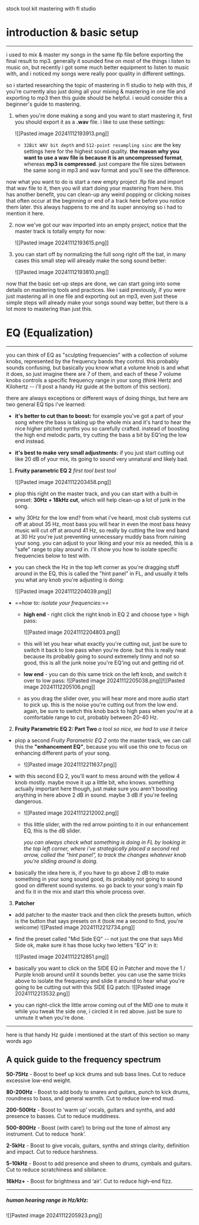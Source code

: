 stock tool kit mastering with fl studio

# introduction & basic setup
---
i used to mix & master my songs in the same flp file before exporting the final result to mp3. generally it sounded fine on most of the things i listen to music on, but recently i got some much better equipment to listen to music with, and i noticed my songs were really poor quality in different settings. 

so i started researching the topic of mastering in fl studio to help with this, if you're currently also just doing all your mixing & mastering in one file and exporting to mp3 then this guide should be helpful. i would consider this a beginner's guide to mastering. 


1) when you're done making a song and you want to start mastering it, first you should export it  as a **.wav** file. i like to use these settings:

	![[Pasted image 20241112193913.png]]
	
	* `32Bit WAV bit depth` and `512-point resampling sinc` are the key settings here for the highest sound quality. **the reason why you want to use a wav file is because it is an uncompressed format**, whereas **mp3 is compressed**. just compare the file sizes between the same song in mp3 and wav format and you'll see the difference.

now what you want to do is start a new empty project .flp file and import that wav file to it, then you will start doing your mastering from here. this has another benefit, you can clean-up any weird popping or clicking noises that often occur at the beginning or end of a track here before you notice them later. this always happens to me and its super annoying so i had to mention it here.

2) now we've got our wav imported into an empty project, notice that the master track is totally empty for now:
   
	![[Pasted image 20241112193615.png]]

3) you can start off by normalizing the full song right off the bat, in many cases this small step will already make the song sound better:
 
	![[Pasted image 20241112193810.png]]

now that the basic set-up steps are done, we can start going into some details on mastering tools and practices. like i said previously, if you were just mastering all in one file and exporting out an mp3, even just these simple steps will already make your songs sound way better, but there is a lot more to mastering than just this.

# EQ (Equalization)
---
you can think of EQ as "sculpting frequencies" with a collection of volume knobs, represented by the frequency bands they control. this probably sounds confusing, but basically you know what a volume knob is and what it does, so just imagine there are 7 of them, and each of these 7 volume knobs controls a specific frequency range in your song (think Hertz and Kilohertz -- i'll post a handy Hz guide at the bottom of this section).

there are always exceptions or different ways of doing things, but here are two general EQ tips i've learned:

* **it's better to cut than to boost:** for example you've got a part of your song where the bass is taking up the whole mix and it's hard to hear the nice higher pitched synths you so carefully crafted. instead of boosting the high end melodic parts, try cutting the bass a bit by EQ'ing the low end instead.
  
* **it's best to make very small adjustments:** if you just start cutting out like 20 dB of your mix, its going to sound very unnatural and likely bad.

1) **Fruity parametric EQ 2**
   *first tool best tool*

	![[Pasted image 20241112203458.png]]

* plop this right on the master track, and you can start with a built-in preset: **30Hz + 18kHz cut**, which will help clean-up a lot of junk in the song. 
  
* why 30Hz for the low end? from what i've heard, most club systems cut off at about 35 Hz, most bass you will hear in even the most bass heavy music will cut off at around 41 Hz, so really by cutting the low end band at 30 Hz you're just preventing unnecessary muddy bass from ruining your song. you can adjust to your liking and your mix as needed, this is a "safe" range to play around in. i'll show you how to isolate specific frequencies below to test with.
  
* you can check the Hz in the top left corner as you're dragging stuff around in the EQ, this is called the "hint panel" in FL, and usually it tells you what any knob you're adjusting is doing:

	![[Pasted image 20241112204039.png]]  

* ==*how to: isolate your frequencies:*==

	* **high end** - right click the right knob in EQ 2 and choose type > high pass:
	  
	  ![[Pasted image 20241112204803.png]]
	
	* this will let you hear what exactly you're cutting out, just be sure to switch it back to low pass when you're done. but this is really neat because its probably going to sound extremely tinny and not so good, this is all the junk noise you're EQ'ing out and getting rid of.
	  
	* **low end** - you can do this same trick on the left knob, and switch it over to low pass:
	  ![[Pasted image 20241112205038.png]]![[Pasted image 20241112205106.png]]
	
	* as you drag the slider over, you will hear more and more audio start to pick up. this is the noise you're cutting out from the low end. again, be sure to switch this knob back to high pass when you're at a comfortable range to cut, probably between 20-40 Hz.

2) **Fruity Parametric EQ 2: Part Two**
   *a tool so nice, we had to use it twice*

* plop a second *Fruity Parametric EQ 2* onto the master track, we can call this the **"enhancement EQ"**, because you will use this one to focus on enhancing different parts of your song.
	* ![[Pasted image 20241112211637.png]]

  
* with this second EQ 2, you'll want to mess around with the yellow 4 knob mostly. maybe move it up a little bit, who knows. something actually important here though, just make sure you aren't boosting anything in here above 2 dB in sound. maybe 3 dB if you're feeling dangerous. 
  
	* ![[Pasted image 20241112212002.png]]
	
	* this little slider, with the red arrow pointing to it in our enhancement EQ, this is the dB slider. 
	  
	  *you can always check what something is doing in FL by looking in the top left corner, where i've strategically placed a second red arrow, called the "hint panel", to track the changes whatever knob you're sliding around is doing.*

* basically the idea here is, if you have to go above 2 dB to make something in your song sound good, its probably not going to sound good on different sound systems. so go back to your song's main flp and fix it in the mix and start this whole process over.

3) **Patcher**
 
* add patcher to the master track and then click the presets button, which is the button that says presets on it (took me a second to find, you're welcome)
  ![[Pasted image 20241112212734.png]]

* find the preset called "Mid Side EQ" -- not just the one that says Mid Side ok, make sure it has those lucky two letters "EQ" in it:
  
  ![[Pasted image 20241112212851.png]]

* basically you want to click on the SIDE EQ in Patcher and move the 1 / Purple knob around until it sounds better. you can use the same tricks above to isolate the frequency and slide it around to hear what you're going to be cutting out with this SIDE EQ patch:
  ![[Pasted image 20241112213532.png]]

* you can right-click the little arrow coming out of the MID one to mute it while you tweak the side one, i circled it in red above. just be sure to unmute it when you're done.


---

here is that handy Hz guide i mentioned at the start of this section so many words ago
## A quick guide to the frequency spectrum

**50-75Hz** - Boost to beef up kick drums and sub bass lines. Cut to reduce excessive low-end weight.

**80-200Hz** - Boost to add body to snares and guitars, punch to kick drums, roundness to bass, and general warmth. Cut to reduce low-end mud.
 
**200-500Hz** - Boost to ‘warm up’ vocals, guitars and synths, and add presence to basses. Cut to reduce muddiness.

**500-800Hz** - Boost (with care!) to bring out the tone of almost any instrument. Cut to reduce ‘honk’.
 
**2-5kHz** - Boost to give vocals, guitars, synths and strings clarity, definition and impact. Cut to reduce harshness.
 
**5-10kHz** - Boost to add presence and sheen to drums, cymbals and guitars. Cut to reduce scratchiness and sibilance.
 
**16kHz+** - Boost for brightness and ‘air’. Cut to reduce high-end fizz.

---
##### human hearing range in Hz/kHz:

![[Pasted image 20241112205923.png]]

